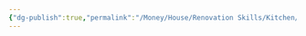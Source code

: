 ```yaml
---
{"dg-publish":true,"permalink":"/Money/House/Renovation Skills/Kitchen/Kitchen/","tags":["oakmore"],"created":"Jun 03, 2023, 4:16 PM"}
---
```



